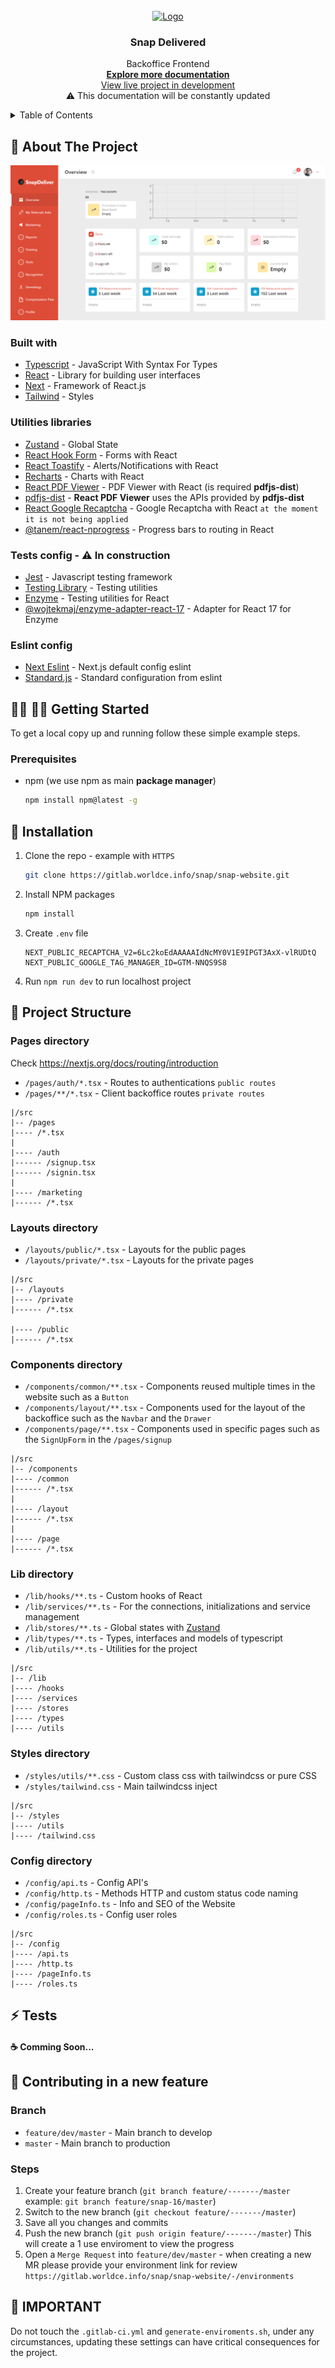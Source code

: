 <br/>
<div align="center">
  <a href='https://dev.snap.devopsteam.info'>
    <img src="https://dev.snap.devopsteam.info/images/logo.svg" alt='Logo' width='150' />
  </a>

<h3 align="center">Snap Delivered</h3>

  <p align="center">
    Backoffice Frontend
    <br />
    <a href="https://snap-delivered.atlassian.net/wiki/spaces/CBOD/pages/5144718/Front-End+Team"><strong>Explore more documentation</strong></a>
    <br />
    <a href="http://dev.snap.devopsteam.info/">View live project in development</a> <br/>
    <span>⚠ This documentation will be constantly updated</span>
  </p>
</div>


<!-- TABLE OF CONTENTS -->
<details>
  <summary>Table of Contents</summary>
  <ol>
    <li>
      <a href="#-about-the-project">About The Project</a>
      <ul>
        <li><a href="#built-with">Built With</a></li>
        <li><a href="#utilities-libraries">Utilities Libraries</a></li>
        <li><a href="#tests-config-in-construction">Tests Config</a></li>
        <li><a href="#eslint-config">Eslint Config</a></li>
      </ul>
    </li>
    <li>
      <a href="#-getting-started">Getting Started</a>
      <ul>
        <li><a href="#prerequisites">Prerequisites</a></li>
      </ul>
      <a href="#-installation">Installation</a>
    </li>
    <li>
      <a href="#-project-structure">Project Structure</a>
      <ul>
        <li><a href="#pages-directory">Pages Directory</a></li>
        <li><a href="#layouts-directory">Layouts Directory</a></li>
        <li><a href="#components-directory">Components Directory</a></li>
        <li><a href="#lib-directory">Lib Directory</a></li>
        <li><a href="#styles-directory">Styles Directory</a></li>
        <li><a href="#config-directory">Config Directory</a></li>
      </ul>
    </li>
    <li><a href="#-tests">Tests</a></li>
    <li>
      <a href="#-contributing-in-a-new-feature">Contributing</a>
      <ul>
        <li><a href="#branch">Branch</a></li>
        <li><a href="#steps">Steps</a></li>
      </ul>
    </li>
    <li><a href="#-important">Important</a></li>
  </ol>
</details>


<!-- ABOUT THE PROJECT -->
## 📄 About The Project

[![Project Screenshot][product-screenshot]](http://dev.snap.devopsteam.info/)

### Built with

* [Typescript](https://www.typescriptlang.org/) - JavaScript With Syntax For Types
* [React](https://reactjs.org/) - Library for building user interfaces
* [Next](https://nextjs.org/) - Framework of React.js
* [Tailwind](https://tailwindcss.com/) - Styles

### Utilities libraries

* [Zustand](https://zustand-demo.pmnd.rs/) - Global State
* [React Hook Form](https://react-hook-form.com/) - Forms with React
* [React Toastify](https://fkhadra.github.io/react-toastify/introduction/) - Alerts/Notifications with React
* [Recharts](https://recharts.org/) - Charts with React
* [React PDF Viewer](https://react-pdf-viewer.dev/) - PDF Viewer with React (is required **pdfjs-dist**)
* [pdfjs-dist](https://www.npmjs.com/package/pdfjs-dist) - **React PDF Viewer** uses the APIs provided by **pdfjs-dist**
* [React Google Recaptcha](https://www.npmjs.com/package/react-google-recaptcha) - Google Recaptcha with React `at the moment it is not being applied`
* [@tanem/react-nprogress](https://www.npmjs.com/package/@tanem/react-nprogress) - Progress bars to routing in React

### Tests config - ⚠  In construction

* [Jest](https://jestjs.io/) - Javascript testing framework
* [Testing Library](https://nextjs.org/docs/basic-features/eslint) - Testing utilities
* [Enzyme](https://enzymejs.github.io/enzyme/) - Testing utilities for React
* [@wojtekmaj/enzyme-adapter-react-17](https://www.npmjs.com/package/@wojtekmaj/enzyme-adapter-react-17) - Adapter for React 17 for Enzyme

### Eslint config

* [Next Eslint](https://nextjs.org/docs/basic-features/eslint) - Next.js default config eslint
* [Standard.js](https://standardjs.com/rules) - Standard configuration from eslint

## 👨‍💻 👩‍💻 Getting Started

To get a local copy up and running follow these simple example steps.

### Prerequisites

* npm (we use npm as main **package manager**)
    ```sh
    npm install npm@latest -g
    ```

## 🔽 Installation

1. Clone the repo - example with ```HTTPS```
   ```sh
   git clone https://gitlab.worldce.info/snap/snap-website.git
   ```
2. Install NPM packages
   ```sh
   npm install
   ```
4.  Create ```.env``` file
    ```
    NEXT_PUBLIC_RECAPTCHA_V2=6Lc2koEdAAAAAIdNcMY0V1E9IPGT3AxX-vlRUDtQ
    NEXT_PUBLIC_GOOGLE_TAG_MANAGER_ID=GTM-NNQS9S8
    ```
5. Run ```npm run dev``` to run localhost project


<!-- PROJECT STRUCTURE -->
## 📂 Project Structure

### Pages directory

Check https://nextjs.org/docs/routing/introduction

* ```/pages/auth/*.tsx``` - Routes to authentications `public routes`
* ```/pages/**/*.tsx``` - Client backoffice routes `private routes`

```
|/src
|-- /pages
|---- /*.tsx
|
|---- /auth
|------ /signup.tsx
|------ /signin.tsx
|
|---- /marketing
|------ /*.tsx
```

### Layouts directory

* ```/layouts/public/*.tsx``` - Layouts for the public pages
* ```/layouts/private/*.tsx``` - Layouts for the private pages

```
|/src
|-- /layouts
|---- /private
|------ /*.tsx

|---- /public
|------ /*.tsx
```

### Components directory

* ```/components/common/**.tsx``` - Components reused multiple times in the website such as a ```Button```
* ```/components/layout/**.tsx``` - Components used for the layout of the backoffice such as the ```Navbar``` and the ```Drawer```
* ```/components/page/**.tsx``` - Components used in specific pages such as the ```SignUpForm``` in the ```/pages/signup```

```
|/src
|-- /components
|---- /common
|------ /*.tsx
|
|---- /layout
|------ /*.tsx
|
|---- /page
|------ /*.tsx
```


### Lib directory

* ```/lib/hooks/**.ts``` - Custom hooks of React
* ```/lib/services/**.ts``` - For the connections, initializations and service management
* ```/lib/stores/**.ts``` - Global states with [Zustand](https://zustand-demo.pmnd.rs/)
* ```/lib/types/**.ts``` - Types, interfaces and models of typescript
* ```/lib/utils/**.ts``` - Utilities for the project

```
|/src
|-- /lib
|---- /hooks
|---- /services
|---- /stores
|---- /types
|---- /utils
```

### Styles directory

* ```/styles/utils/**.css``` - Custom class css with tailwindcss or pure CSS
* ```/styles/tailwind.css``` - Main tailwindcss inject

```
|/src
|-- /styles
|---- /utils
|---- /tailwind.css
```

### Config directory

* ```/config/api.ts``` - Config API's
* ```/config/http.ts``` - Methods HTTP and custom status code naming
* ```/config/pageInfo.ts``` - Info and SEO of the Website
* ```/config/roles.ts``` - Config user roles

```
|/src
|-- /config
|---- /api.ts
|---- /http.ts
|---- /pageInfo.ts
|---- /roles.ts
```


<!-- TESTS -->
## ⚡ Tests

#### ☕ Comming Soon...



<!-- CONTRIBUTING -->
## 🤝 Contributing in a new feature

### Branch

* ```feature/dev/master``` - Main branch to develop
* ```master``` - Main branch to production

### Steps

1. Create your feature branch (`git branch feature/-------/master` example: `git branch feature/snap-16/master`)
2. Switch to the new branch (`git checkout feature/-------/master`)
3. Save all you changes and commits
4. Push the new branch (`git push origin feature/-------/master`) This will create a 1 use enviroment to view the progress
5. Open a `Merge Request` into `feature/dev/master` - when creating a new MR please provide your environment link for review `https://gitlab.worldce.info/snap/snap-website/-/environments`


<!-- MARKDOWN LINKS & IMAGES -->
[product-screenshot]: doc/project-capture.png


<!-- WARNINGS -->
## 🛑 IMPORTANT

Do not touch the ```.gitlab-ci.yml``` and ```generate-enviroments.sh```, under any circumstances, updating these settings can have critical consequences for the project.